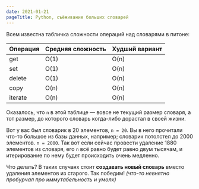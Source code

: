 ```yaml
---
date: 2021-01-21
pageTitle: Python, съёживание больших словарей
---
```

Всем известна табличка сложности операций над словарями в питоне:

Операция | Средняя сложность | Худший вариант
-------- | ----------------- | --------------
get      | O(1)              | O(n)
set      | O(1)              | O(n)
delete   | O(1)              | O(n)
copy     | O(n)              | O(n)
iterate  | O(n)              | O(n)

Оказалось, что `n` в этой таблице — вовсе не текущий размер словаря, а тот размер, до которого словарь когда-либо 
дорастал в своей жизни.

Вот у вас был словарик в 20 элементов, `n = 20`. Вы в него прочитали что-то большое из базы данных, например; словарик 
потолстел до 2000 элементов. `n = 2000`. Так вот если сейчас провести удаление 1880 элементов из словаря, его `n` всё 
равно будет равно двум тысячам, и итерирование по нему будет происходить очень медленно.

Что делать? В таких случаях стоит **создавать новый словарь** вместо удаления элементов из старого. Так победим! 
*(что-то невнятно пробурчал про иммутабельность и умолк)*
